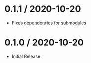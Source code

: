 
0.1.1 / 2020-10-20
==================

  * Fixes dependencies for submodules



0.1.0 / 2020-10-20
==================

  * Initial Release
